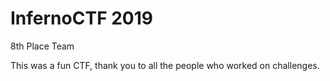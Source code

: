 # InfernoCTF 2019
8th Place Team

This was a fun CTF, thank you to all the people who worked on challenges.
